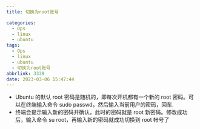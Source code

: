 ```yaml
---
title: 切换为root账号

categories:
  - Ops
  - linux
  - ubuntu
tags:
  - Ops
  - linux
  - ubuntu
  - 切换为root账号
abbrlink: 3339
date: 2023-03-06 15:47:44
---
```


- Ubuntu 的默认 root 密码是随机的，即每次开机都有一个新的 root 密码。可以在终端输入命令 sudo passwd，然后输入当前用户的密码，回车.
- 终端会提示输入新的密码并确认，此时的密码就是 root 新密码。修改成功后，输入命令 su root，再输入新的密码就成功切换到 root 帐号了
